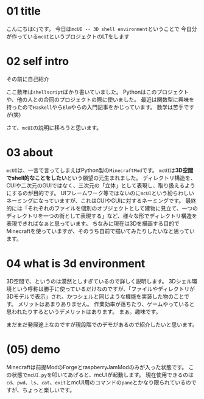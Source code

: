 # 01 title
こんにちは`Cj`です。
今日は`mcUI -- 3D shell environment`ということで
今自分が作っている`mcUI`というプロジェクトのLTをします

# 02 self intro
その前に自己紹介

ここ数年は`shellscript`ばかり書いていました。
Pythonはこのプロジェクトや、他の人との合同のプロジェクトの際に使いました。
最近は関数型に興味を持ったので`Haskell`やら`Elm`やらの入門記事をかじっています。
数学は苦手ですが(笑)

さて、`mcUI`の説明に移ろうと思います。

# 03 about

`mcUI`は、一言で言ってしまえばPython製の`MinecraftMod`です。
`mcUI`は**3D空間でshell的なことをしたい**という願望の元生まれました。
ディレクトリ構造を、CUIや二次元のGUIではなく、三次元の「立体」として表現し、取り扱えるようにするのが目的です。
UIフレームワーク等ではないのに`mcUI`という紛らわしいネーミングになっていますが、これはCUIやGUIに対するネーミングです。
最終的には「それぞれのファイルを個別のオブジェクトとして建物に見立て、一つのディレクトリを一つの街として表現する」など、様々な形でディレクトリ構造を表現できればなぁと思っています。
ちなみに現在は3Dを描画する目的でMinecraftを使っていますが、そのうち自前で描いてみたりしたいなと思っています。



# 04 what is 3d environment

3D空間で、というのは漠然としすぎているので詳しく説明します。
3Dシェル環境という呼称は勝手に使っているだけなのですが、「ファイルやディレクトリが3Dモデルで表示」され、かつシェルと同じような機能を実装した物のことです。
メリットはあまりありません。
作業効率が落ちたり、ゲームやっていると思われたりするというデメリットはあります。
まぁ。趣味です。

まだまだ発展途上なのですが現段階でのデモがあるので紹介したいと思います。


# (05) demo

Minecraftは前提ModのForgeとraspberryJamModのみが入った状態です。
この状態で`mcUI.py`を叩いてあげると、mcUIが起動します。
現在使用できるのは`cd`、`pwd`、`ls`、`cat`、`exit`とmcUI用のコマンドの`pane`とかなり限られているのですが、ちょっと楽しいです。
